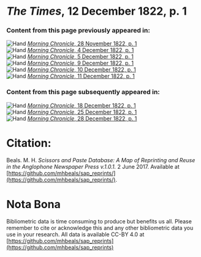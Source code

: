 # *The Times*, 12 December 1822, p. 1  
  
### Content from this page previously appeared in:  
![Hand](http://scissorsandpaste.net/wp-content/uploads/2017/06/smallhandpointer.png) [*Morning Chronicle*, 28 November 1822, p. 1](https://mhbeals.github.io/sap_html/Morning-Chronicle/Morning-Chronicle-28-November-1822-p-1)  
![Hand](http://scissorsandpaste.net/wp-content/uploads/2017/06/smallhandpointer.png) [*Morning Chronicle*, 4 December 1822, p. 1](https://mhbeals.github.io/sap_html/Morning-Chronicle/Morning-Chronicle-4-December-1822-p-1)  
![Hand](http://scissorsandpaste.net/wp-content/uploads/2017/06/smallhandpointer.png) [*Morning Chronicle*, 5 December 1822, p. 1](https://mhbeals.github.io/sap_html/Morning-Chronicle/Morning-Chronicle-5-December-1822-p-1)  
![Hand](http://scissorsandpaste.net/wp-content/uploads/2017/06/smallhandpointer.png) [*Morning Chronicle*, 9 December 1822, p. 1](https://mhbeals.github.io/sap_html/Morning-Chronicle/Morning-Chronicle-9-December-1822-p-1)  
![Hand](http://scissorsandpaste.net/wp-content/uploads/2017/06/smallhandpointer.png) [*Morning Chronicle*, 10 December 1822, p. 1](https://mhbeals.github.io/sap_html/Morning-Chronicle/Morning-Chronicle-10-December-1822-p-1)  
![Hand](http://scissorsandpaste.net/wp-content/uploads/2017/06/smallhandpointer.png) [*Morning Chronicle*, 11 December 1822, p. 1](https://mhbeals.github.io/sap_html/Morning-Chronicle/Morning-Chronicle-11-December-1822-p-1)  
  
### Content from this page subsequently appeared in:  
![Hand](http://scissorsandpaste.net/wp-content/uploads/2017/06/smallhandpointer.png) [*Morning Chronicle*, 18 December 1822, p. 1](https://mhbeals.github.io/sap_html/Morning-Chronicle/Morning-Chronicle-18-December-1822-p-1)  
![Hand](http://scissorsandpaste.net/wp-content/uploads/2017/06/smallhandpointer.png) [*Morning Chronicle*, 25 December 1822, p. 1](https://mhbeals.github.io/sap_html/Morning-Chronicle/Morning-Chronicle-25-December-1822-p-1)  
![Hand](http://scissorsandpaste.net/wp-content/uploads/2017/06/smallhandpointer.png) [*Morning Chronicle*, 28 December 1822, p. 1](https://mhbeals.github.io/sap_html/Morning-Chronicle/Morning-Chronicle-28-December-1822-p-1)  


# Citation: 

Beals. M. H. *Scissors and Paste Database: A Map of Reprinting and Reuse in the Anglophone Newspaper Press v.1.0.1.* 2 June 2017. Available at [https://github.com/mhbeals/sap_reprints/](https://github.com/mhbeals/sap_reprints/). 

# Nota Bona

Bibliometric data is time consuming to produce but benefits us all. Please remember to cite or acknowledge this and any other bibliometric data you use in your research. All data is available CC-BY 4.0 at [https://github.com/mhbeals/sap_reprints](https://github.com/mhbeals/sap_reprints)